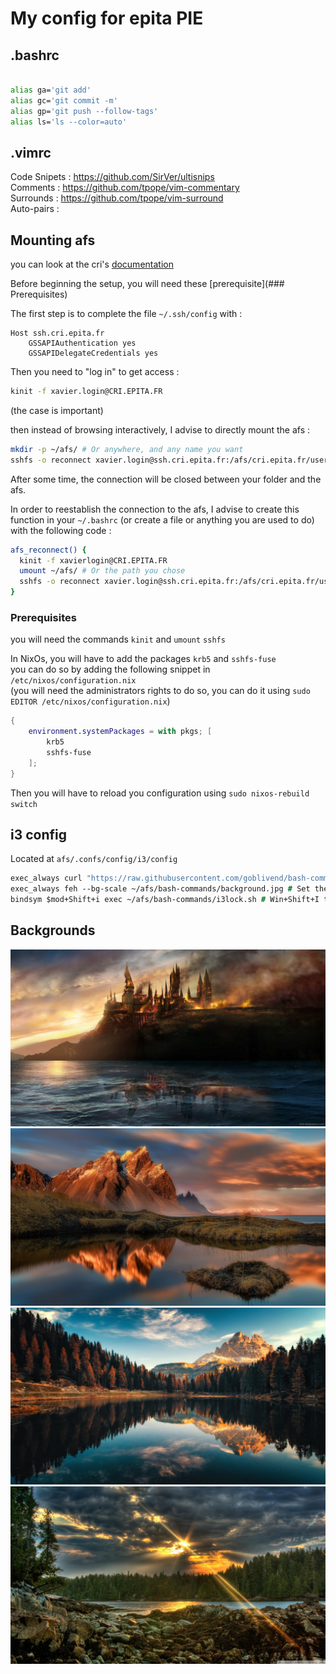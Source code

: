 # My config for epita PIE 

## .bashrc

```sh

alias ga='git add'
alias gc='git commit -m'
alias gp='git push --follow-tags'
alias ls='ls --color=auto'


```
## .vimrc

Code Snipets : https://github.com/SirVer/ultisnips \
Comments : https://github.com/tpope/vim-commentary \
Surrounds : https://github.com/tpope/vim-surround \
Auto-pairs :

## Mounting afs

you can look at the cri's [documentation](https://doc.cri.epita.fr/from_home/afs/)

Before beginning the setup, you will need these [prerequisite](### Prerequisites)

The first step is to complete the file `~/.ssh/config` with : 
```ssh
Host ssh.cri.epita.fr
    GSSAPIAuthentication yes
    GSSAPIDelegateCredentials yes
```

Then you need to "log in" to get access : 
```sh
kinit -f xavier.login@CRI.EPITA.FR
``` 
(the case is important)

then instead of browsing interactively, I advise to directly mount the afs : 
```sh
mkdir -p ~/afs/ # Or anywhere, and any name you want
sshfs -o reconnect xavier.login@ssh.cri.epita.fr:/afs/cri.epita.fr/user/l/lo/xavier.login/u/ ~/afs # If you changed the name of the folder, change it here too
```

After some time, the connection will be closed between your folder and the afs.

In order to reestablish the connection to the afs, I advise to create this function in your `~/.bashrc` (or create a file or anything you are used to do) with the following code :
```sh
afs_reconnect() {
  kinit -f xavierlogin@CRI.EPITA.FR
  umount ~/afs/ # Or the path you chose
  sshfs -o reconnect xavier.login@ssh.cri.epita.fr:/afs/cri.epita.fr/user/l/lo/xavier.login/u/ ~/afs # If you changed the name of the folder, change it here too
}
```
### Prerequisites

you will need the commands `kinit` and `umount` `sshfs`

In NixOs, you will have to add the packages `krb5` and `sshfs-fuse`\
you can do so by adding the following snippet in `/etc/nixos/configuration.nix`\
(you will need the administrators rights to do so, you can do it using `sudo EDITOR /etc/nixos/configuration.nix`)
```nix
{
    environment.systemPackages = with pkgs; [
        krb5
        sshfs-fuse
    ];
}
``` 

Then you will have to reload you configuration using `sudo nixos-rebuild switch`

## i3 config
Located at `afs/.confs/config/i3/config`
```i3
exec_always curl "https://raw.githubusercontent.com/goblivend/bash-commands/main/epita%20config/background$(($RANDOM % 4 + 1)).jpg" --output ~/afs/bash-commands/background.jpg # Random image downloaded when opening the session (backgrounds stored in this repo)
exec_always feh --bg-scale ~/afs/bash-commands/background.jpg # Set the random image as background
bindsym $mod+Shift+i exec ~/afs/bash-commands/i3lock.sh # Win+Shift+I to I3 lock using i3lock.sh

```



## Backgrounds

![test](./background1.jpg)
![test](./background2.jpg)
![test](./background3.jpg)
![test](./background4.jpg)


